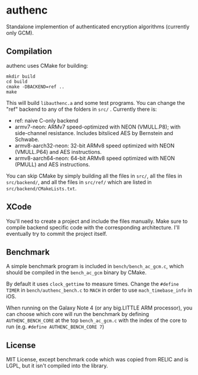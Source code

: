 authenc
=======

Standalone implemention of authenticated encryption algorithms (currently only GCM).

## Compilation

authenc uses CMake for building:

```
mkdir build
cd build
cmake -DBACKEND=ref ..
make
```

This will build `libauthenc.a` and some test programs.
You can change the "ref" backend to any of the folders in `src/` .
Currently there is:

* ref: naive C-only backend
* armv7-neon: ARMv7 speed-optimized with NEON (VMULL.P8); with side-channel resistance. Includes bitsliced AES by Bernstein and Schwabe.
* armv8-aarch32-neon: 32-bit ARMv8 speed optimized with NEON (VMULL.P64) and AES instructions.
* armv8-aarch64-neon: 64-bit ARMv8 speed optimized with NEON (PMULL) and AES instructions.

You can skip CMake by simply building all the files in `src/`, all the files in `src/backend/`, and all the files
in `src/ref/` which are listed in `src/backend/CMakeLists.txt`.

## XCode

You'll need to create a project and include the files manually. Make sure to compile backend specific code with the corresponding
architecture. I'll eventually try to commit the project itself.


## Benchmark

A simple benchmark program is included in `bench/bench_ac_gcm.c`, which should be compiled in the `bench_ac_gcm` binary by CMake.

By default it uses `clock_gettime` to measure times. Change the `#define TIMER` in `bench/authenc_bench.c` to `MACH` in order to
use `mach_timebase_info` in iOS.

When running on the Galaxy Note 4 (or any big.LITTLE ARM processor), you can choose which core will run the benchmark by defining
`AUTHENC_BENCH_CORE` at the top `bench_ac_gcm.c` with the index of the core to run (e.g. `#define AUTHENC_BENCH_CORE 7`)


## License

MIT License, except benchmark code which was copied from RELIC and is LGPL, but it isn't compiled into the library.
